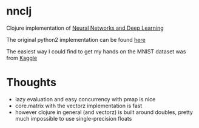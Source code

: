 # nnclj
Clojure implementation of [Neural Networks and Deep Learning](neuralnetworksanddeeplearning.com)

The original python2 implementation can be found [here](https://github.com/mnielsen/neural-networks-and-deep-learning)

The easiest way I could find to get my hands on the MNIST dataset was from [Kaggle](https://www.kaggle.com/datasets/oddrationale/mnist-in-csv)

# Thoughts
- lazy evaluation and easy concurrency with pmap is nice
- core.matrix with the vectorz implementation is fast
- however clojure in general (and vectorz) is built around doubles, pretty much impossible to use single-precision floats
